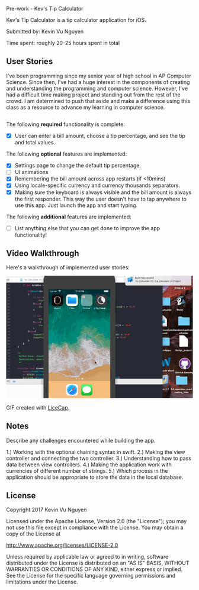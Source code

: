 
Pre-work - Kev's Tip Calculator

Kev's Tip Calculator is a tip calculator application for iOS.

Submitted by: Kevin Vu Nguyen

Time spent: roughly 20-25 hours spent in total

## User Stories
I've been programming since my senior year of high school in AP Computer Science. Since then, I've had a huge interest in the components of creating and understanding the programming and computer science. However, I've had a difficult time making project and standing out from the rest of the crowd. I am determined to push that aside and make a difference using this class as a resource to advance my learning in computer science. 
##
The following **required** functionality is complete:

* [X] User can enter a bill amount, choose a tip percentage, and see the tip and total values.

The following **optional** features are implemented:
* [X] Settings page to change the default tip percentage.
* [ ] UI animations
* [X] Remembering the bill amount across app restarts (if <10mins)
* [X] Using locale-specific currency and currency thousands separators.
* [X] Making sure the keyboard is always visible and the bill amount is always the first responder. This way the user doesn't have to tap anywhere to use this app. Just launch the app and start typing.

The following **additional** features are implemented:

- [ ] List anything else that you can get done to improve the app functionality!

## Video Walkthrough

Here's a walkthrough of implemented user stories:

<img src='IOSubmission.gif' title='Video Walkthrough' width='' alt='Video Walkthrough' />

GIF created with [LiceCap](http://www.cockos.com/licecap/).

## Notes

Describe any challenges encountered while building the app.

1.) Working with the optional chaining syntax in swift. 
2.) Making the view controller and connecting the two controller.
3.) Understanding how to pass data between view controllers. 
4.) Making the application work with currencies of different number of strings.
5.) Which process in the application should be appropriate to store the data in the local database. 

## License

Copyright 2017 Kevin Vu Nguyen

Licensed under the Apache License, Version 2.0 (the "License");
you may not use this file except in compliance with the License.
You may obtain a copy of the License at

http://www.apache.org/licenses/LICENSE-2.0

Unless required by applicable law or agreed to in writing, software
distributed under the License is distributed on an "AS IS" BASIS,
WITHOUT WARRANTIES OR CONDITIONS OF ANY KIND, either express or implied.
See the License for the specific language governing permissions and
limitations under the License.
